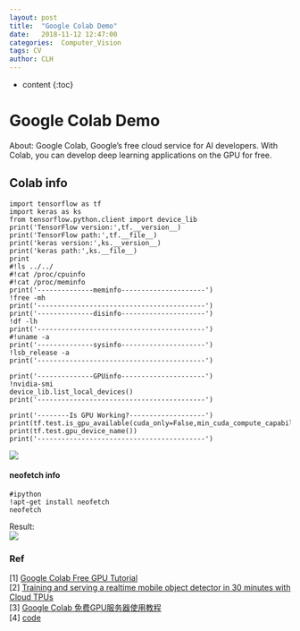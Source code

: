 ```yaml
---
layout: post
title:  "Google Colab Demo"
date:   2018-11-12 12:47:00
categories:  Computer_Vision
tags: CV
author: CLH
---
```


* content
{:toc}

# Google Colab Demo #
About: Google Colab, Google’s free cloud service for AI developers. With Colab, you can develop deep learning applications on the GPU for free.    
## Colab info ##
	import tensorflow as tf
	import keras as ks
	from tensorflow.python.client import device_lib
	print('TensorFlow version:',tf.__version__)
	print('TensorFlow path:',tf.__file__)
	print('keras version:',ks.__version__)
	print('keras path:',ks.__file__)
	print
	#!ls ../../
	#!cat /proc/cpuinfo
	#!cat /proc/meminfo
	print('--------------meminfo---------------------')
	!free -mh
	print('------------------------------------------')
	print('--------------disinfo---------------------')
	!df -lh
	print('------------------------------------------')
	#!uname -a
	print('--------------sysinfo---------------------')
	!lsb_release -a
	print('------------------------------------------')
	
	print('--------------GPUinfo---------------------')
	!nvidia-smi
	device_lib.list_local_devices()
	print('------------------------------------------')
	
	print('--------Is GPU Working?-------------------')
	print(tf.test.is_gpu_available(cuda_only=False,min_cuda_compute_capability=None))
	print(tf.test.gpu_device_name())
	print('------------------------------------------')       

![](https://i.imgur.com/EpgJ6qv.jpg)  
 

#### neofetch info ####

	#ipython
	!apt-get install neofetch
	neofetch          

Result:     
![](https://i.imgur.com/p0o3EOX.jpg)          
### Ref ###
[1] [Google Colab Free GPU Tutorial](https://medium.com/deep-learning-turkey/google-colab-free-gpu-tutorial-e113627b9f5d)    
[2] [Training and serving a realtime mobile object detector in 30 minutes with Cloud TPUs](https://medium.com/tensorflow/training-and-serving-a-realtime-mobile-object-detector-in-30-minutes-with-cloud-tpus-b78971cf1193)     
[3] [Google Colab 免费GPU服务器使用教程](https://blog.csdn.net/cocoaqin/article/details/79184540)           
[4] [code](https://github.com/clhne/colab_demo)  